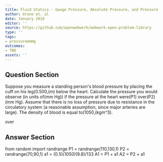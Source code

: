```yaml
---
title: Fluid Statics - Gauge Pressure, Absolute Pressure, and Pressure Measurement
author: Urone et. al
date: January 2018
editor: ''
source: https://github.com/openwebwork/webwork-open-problem-library
type: ''
tags:
- pressuremmHg
outcomes:
- TBD
assets: ''
---
```


## Question Section 

Suppose you measure a standing person's blood pressure by placing the cuff on his leg(0.500,(m) below the heart. Calculate the pressure you would observe (in units of(mm Hg)) if the pressure at the heart were(P1)  over(P2)(mm Hg). Assume that there is no loss of pressure due to resistance in the circulatory system (a reasonable assumption, since major arteries are large). The density of blood is equal to(1050,(kgm^3).
 
over


## Answer Section

from random import randrange
P1 = randrange(110,130,1)
P2 = randrange(70,90,1)
a1 = (0.5)*(1050)*(9.8)/133
A1 = P1 + a1 
A2 = P2 + a1